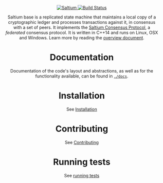 <div align="center">
<a href="https://github.com/saltium"><img alt="Saltium" src="https://saltium.blogspot.com</a>
<br/>
<strong>Creating equitable access to the global financial system</strong>
<h1>Saltium base</h1>
</div>
<p align="center">
<a href="https://travis-ci.org/saltium"><img alt="Build Status" src="https://travis-ci.org/saltium/salt.base" /></a>
</p>

Saltium base is a replicated state machine that maintains a local copy of a cryptographic ledger and processes transactions against it, in consensus with a set of peers.
It implements the [Saltium Consensus Protocol](https://github.com/saltium/saltcore/blob/master/src/scp/readme.md), a _federated_ consensus protocol.
It is written in C++14 and runs on Linux, OSX and Windows.
Learn more by reading the [overview document](https://github.com/saltium/saltcore/blob/master/docs/readme.md).

# Documentation

Documentation of the code's layout and abstractions, as well as for the
functionality available, can be found in
[`./docs`](https://github.com/saltium/saltcore/tree/master/docs).

# Installation

See [Installation](./INSTALL.md)

# Contributing

See [Contributing](./CONTRIBUTING.md)

# Running tests

See [running tests](./CONTRIBUTING.md#running-tests)
